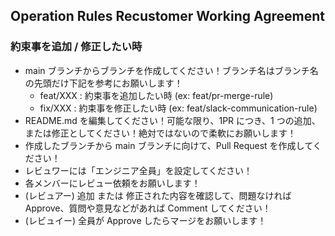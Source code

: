 ## Operation Rules Recustomer Working Agreement

### 約束事を追加 / 修正したい時

- main ブランチからブランチを作成してください！ブランチ名はブランチ名の先頭だけ下記を参考にお願いします！
  - feat/XXX : 約束事を追加したい時 (ex: feat/pr-merge-rule)
  - fix/XXX : 約束事を修正したい時 (ex: feat/slack-communication-rule)
- README.md を編集してください！可能な限り、1PR につき、1 つの追加、または修正としてください！絶対ではないので柔軟にお願いします！
- 作成したブランチから main ブランチに向けて、Pull Request を作成してください！
- レビュワーには「エンジニア全員」を設定してください！
- 各メンバーにレビュー依頼をお願いします！
- (レビュアー) 追加 または 修正された内容を確認して、問題なければ Approve、質問や意見などがあれば Comment してください！
- (レビュイー) 全員が Approve したらマージをお願いします！
